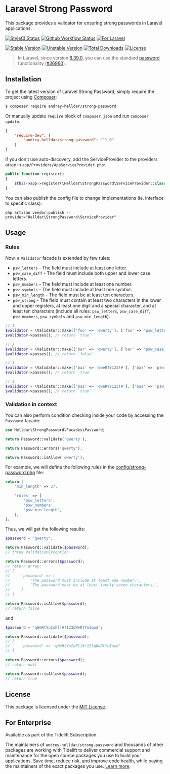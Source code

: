 # Laravel Strong Password

This package provides a validator for ensuring strong passwords in Laravel applications.

[![StyleCI Status][badge_styleci]][link_styleci]
[![Github Workflow Status][badge_build]][link_build]
[![For Laravel][badge_laravel]][link_packagist]

[![Stable Version][badge_stable]][link_packagist]
[![Unstable Version][badge_unstable]][link_packagist]
[![Total Downloads][badge_downloads]][link_packagist]
[![License][badge_license]][link_license]


> In Laravel, since version [8.39.0](https://github.com/laravel/framework/releases/tag/v8.39.0), you can use the standard [password](https://laravel.com/docs/validation#validating-passwords) functionality ([#36960](https://github.com/laravel/framework/pull/36960)).

## Installation

To get the latest version of Laravel Strong Password, simply require the project using [Composer](https://getcomposer.org):

```bash
$ composer require andrey-helldar/strong-password
```

Or manually update `require` block of `composer.json` and run `composer update`.

```json
{
    "require-dev": {
        "andrey-helldar/strong-password": "^1.0"
    }
}
```

If you don't use auto-discovery, add the ServiceProvider to the providers array in `app/Providers/AppServiceProvider.php`:

```php
public function register()
{
    $this->app->register(\Helldar\StrongPassword\ServiceProvider::class);
}
```

You can also publish the config file to change implementations (ie. interface to specific class):

```
php artisan vendor:publish --provider="Helldar\StrongPassword\ServiceProvider"
```

## Usage

### Rules

Now, a `Validator` facade is extended by few rules:

* `psw_letters` - The field must include at least one letter.
* `psw_case_diff` - The field must include both upper and lower case letters.
* `psw_numbers` - The field must include at least one number.
* `psw_symbols` - The field must include at least one symbol.
* `psw_min_length` - The field must be at least ten characters.
* `psw_strong` - The field must contain at least two characters in the lower and upper registers, at least one digit and a special character, and at least ten
  characters (include all rules: `psw_letters`, `psw_case_diff`, `psw_numbers`, `psw_symbols` and `psw_min_length`).

```php
// 1
$validator = \Validator::make(['foo' => 'qwerty'], ['foo' => 'psw_letters']);
$validator->passes(); // return `true`

// 2
$validator = \Validator::make(['bar' => 'qwerty'], ['bar' => 'psw_case_diff']);
$validator->passes(); // return `false`

// 3
$validator = \Validator::make(['baz' => 'qweRTY123!#'], ['baz' => 'psw_strong']);
$validator->passes(); // return `true`

// 4
$validator = \Validator::make(['baz' => 'qweRTY123!#'], ['baz' => 'psw_letters|psw_min_length']);
$validator->passes(); // return `true`
```

### Validation in context

You can also perform condition checking inside your code by accessing the `Password` facade:

```php
use Helldar\StrongPassword\Facades\Password;

return Password::validate('qwerty');

return Password::errors('qwerty');

return Password::isAllow('qwerty');
```

For example, we will define the following rules in the [config/strong-password.php](config/strong-password.php) file:

```php
return [
    'min_length' => 27,

    'rules' => [
        'psw_letters',
        'psw_numbers',
        'psw_min_length',
    ],
];
```

Thus, we will get the following results:

```php
$password = 'qwerty';

return Password::validate($password);
// throw ValidationException

return Password::errors($password);
// return array:
// [
//     'password' => [
//         'The password must include at least one number.',
//         'The password must be at least twenty-seven characters.',
//     ]
// ]

return Password::isAllow($password);
// return false
```

and

```php
$password = 'qWeRtYuIoP[]#!123qWeRtYuIqwd';

return Password::validate($password);
// [
//     'password' => 'qWeRtYuIoP[]#!123qWeRtYuIqwd'
// ]

return Password::errors($password);
// return null

return Password::isAllow($password);
// return true
```

## License

This package is licensed under the [MIT License](LICENSE).


## For Enterprise

Available as part of the Tidelift Subscription.

The maintainers of `andrey-helldar/strong-password` and thousands of other packages are working with Tidelift to deliver commercial support and maintenance for the open source packages you use to build your applications. Save time, reduce risk, and improve code health, while paying the maintainers of the exact packages you use. [Learn more](https://tidelift.com/subscription/pkg/packagist-andrey-helldar-strong-password?utm_source=packagist-andrey-helldar-strong-password&utm_medium=referral&utm_campaign=enterprise&utm_term=repo).

[badge_styleci]:    https://styleci.io/repos/130698068/shield

[badge_build]:      https://img.shields.io/github/workflow/status/andrey-helldar/strong-password/phpunit?style=flat-square

[badge_laravel]:    https://img.shields.io/badge/Laravel-5.5+%20%7C%206.x%20%7C%207.x%20%7C%208.x-orange.svg?style=flat-square

[badge_stable]:     https://img.shields.io/github/v/release/andrey-helldar/strong-password?label=stable&style=flat-square

[badge_unstable]:   https://img.shields.io/badge/unstable-dev--master-orange?style=flat-square

[badge_downloads]:  https://img.shields.io/packagist/dt/andrey-helldar/strong-password.svg?style=flat-square

[badge_license]:    https://img.shields.io/packagist/l/andrey-helldar/strong-password.svg?style=flat-square

[link_styleci]:     https://github.styleci.io/repos/184076269

[link_build]:       https://github.com/andrey-helldar/strong-password/actions

[link_packagist]:   https://packagist.org/packages/andrey-helldar/strong-password

[link_license]:     LICENSE
